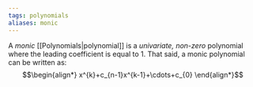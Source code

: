 ```yaml
---
tags: polynomials
aliases: monic
---
```

A *monic* [[Polynomials|polynomial]] is a *univariate, non-zero* polynomial where the leading coefficient is equal to $1$. That said, a monic polynomial can be written as:
$$\begin{align*}
x^{k}+c_{n-1}x^{k-1}+\cdots+c_{0}
\end{align*}$$
